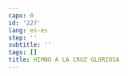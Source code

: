 ```yaml
---
capo: 0
id: '227'
lang: es-es
step: ''
subtitle: ''
tags: []
title: HIMNO A LA CRUZ GLORIOSA
---
```

